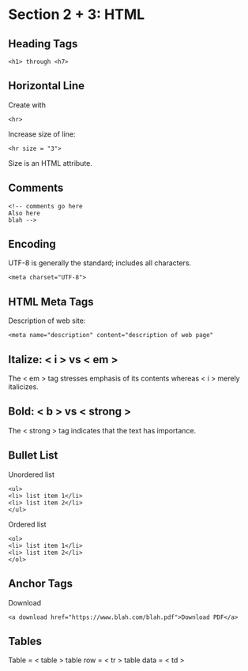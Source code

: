 # Section 2 + 3: HTML

## Heading Tags

```
<h1> through <h7>
```

## Horizontal Line

Create with

```
<hr>
```

Increase size of line:

```
<hr size = "3">
```

Size is an HTML attribute. 

## Comments

```
<!-- comments go here
Also here
blah -->
```

## Encoding

UTF-8 is generally the standard; includes all characters. 

```
<meta charset="UTF-8">
```

## HTML Meta Tags

Description of web site:

```
<meta name="description" content="description of web page"
```

## Italize: < i > vs < em >

The < em > tag stresses emphasis of its contents whereas < i > merely italicizes. 

## Bold: < b > vs < strong >

The < strong > tag indicates that the text has importance. 

## Bullet List

Unordered list

```
<ul>
<li> list item 1</li>
<li> list item 2</li>
</ul>
```

Ordered list

```
<ol>
<li> list item 1</li>
<li> list item 2</li>
</ol>
```

## Anchor Tags

Download

```
<a download href="https://www.blah.com/blah.pdf">Download PDF</a>
```

## Tables

Table = < table >
table row = < tr >
table data = < td >

